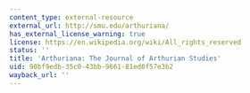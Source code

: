 ```yaml
---
content_type: external-resource
external_url: http://smu.edu/arthuriana/
has_external_license_warning: true
license: https://en.wikipedia.org/wiki/All_rights_reserved
status: ''
title: 'Arthuriana: The Journal of Arthurian Studies'
uid: 90bf9edb-35c0-43bb-9661-81ed0f57e3b2
wayback_url: ''
---
```

